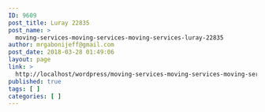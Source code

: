```yaml
---
ID: 9609
post_title: Luray 22835
post_name: >
  moving-services-moving-services-moving-services-luray-22835
author: mrgabonijeff@gmail.com
post_date: 2018-03-28 01:49:06
layout: page
link: >
  http://localhost/wordpress/moving-services-moving-services-moving-services-luray-22835/
published: true
tags: [ ]
categories: [ ]
---
```

